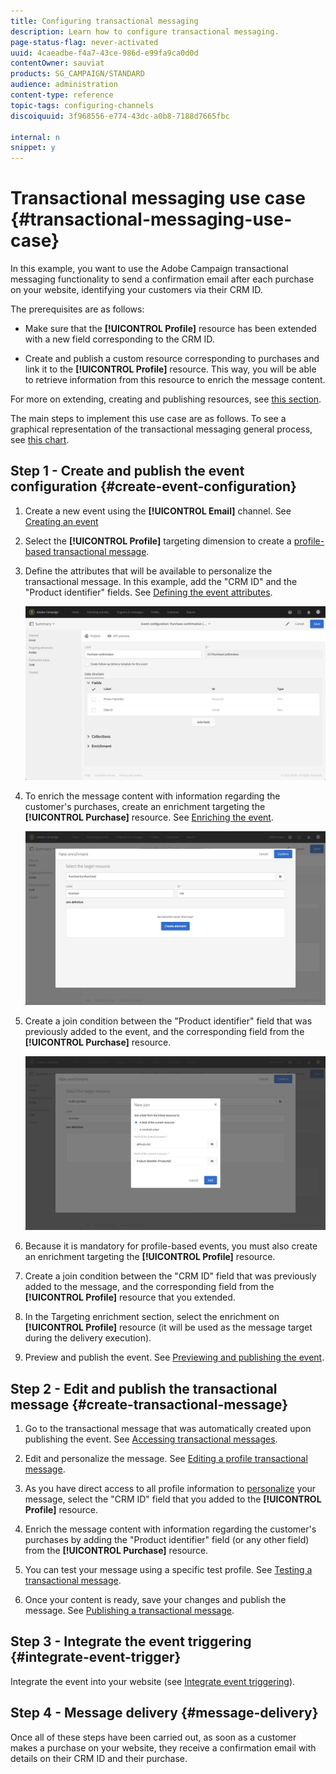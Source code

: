 ```yaml
---
title: Configuring transactional messaging
description: Learn how to configure transactional messaging.
page-status-flag: never-activated
uuid: 4caeadbe-f4a7-43ce-986d-e99fa9ca0d0d
contentOwner: sauviat
products: SG_CAMPAIGN/STANDARD
audience: administration
content-type: reference
topic-tags: configuring-channels
discoiquuid: 3f968556-e774-43dc-a0b8-7188d7665fbc

internal: n
snippet: y
---
```


# Transactional messaging use case {#transactional-messaging-use-case}

In this example, you want to use the Adobe Campaign transactional messaging functionality to send a confirmation email after each purchase on your website, identifying your customers via their CRM ID.

The prerequisites are as follows:

* Make sure that the **[!UICONTROL Profile]** resource has been extended with a new field corresponding to the CRM ID.

* Create and publish a custom resource corresponding to purchases and link it to the **[!UICONTROL Profile]** resource. This way, you will be able to retrieve information from this resource to enrich the message content.

For more on extending, creating and publishing resources, see [this section](../../developing/using/key-steps-to-add-a-resource.md).

The main steps to implement this use case are as follows. To see a graphical representation of the transactional messaging general process, see [this chart](../../channels/using/getting-started-with-transactional-msg.md#key-steps).

## Step 1 - Create and publish the event configuration {#create-event-configuration}

1. Create a new event using the **[!UICONTROL Email]** channel. See [Creating an event](../../channels/using/configuring-transactional-event.md#creating-an-event)

1. Select the **[!UICONTROL Profile]** targeting dimension to create a [profile-based transactional message](../../channels/using/configuring-transactional-event.md#profile-based-transactional-messages).

1. Define the attributes that will be available to personalize the transactional message. In this example, add the "CRM ID" and the "Product identifier" fields. See [Defining the event attributes](../../channels/using/configuring-transactional-event.md#defining-the-event-attributes).

   ![](assets/message-center_usecase1.png)

1. To enrich the message content with information regarding the customer's purchases, create an enrichment targeting the **[!UICONTROL Purchase]** resource. See [Enriching the event](../../channels/using/configuring-transactional-event.md#enriching-the-transactional-message-content).

   ![](assets/message-center_usecase2.png)

1. Create a join condition between the "Product identifier" field that was previously added to the event, and the corresponding field from the **[!UICONTROL Purchase]** resource.

   ![](assets/message-center_usecase3.png)

1. Because it is mandatory for profile-based events, you must also create an enrichment targeting the **[!UICONTROL Profile]** resource.

1. Create a join condition between the "CRM ID" field that was previously added to the message, and the corresponding field from the **[!UICONTROL Profile]** resource that you extended. <!--What's the purpose to have created a CRM ID for this event and to have the CRM ID as a join condition? could it be any other field provided you created it in the event?-->

1. In the Targeting enrichment section, select the enrichment on **[!UICONTROL Profile]** resource (it will be used as the message target during the delivery execution).

1. Preview and publish the event. See [Previewing and publishing the event](../../channels/using/publishing-transactional-event.md#previewing-and-publishing-the-event).

## Step 2 - Edit and publish the transactional message {#create-transactional-message}

1. Go to the transactional message that was automatically created upon publishing the event. See [Accessing transactional messages](../../channels/using/editing-transactional-message.md#accessing-transactional-messages).

1. Edit and personalize the message. See [Editing a profile transactional message](../../channels/using/editing-transactional-message.md#editing-profile-transactional-message).

1. As you have direct access to all profile information to [personalize](../../designing/using/personalization.md#inserting-a-personalization-field) your message, select the "CRM ID" field that you added to the **[!UICONTROL Profile]** resource.

1. Enrich the message content with information regarding the customer's purchases by adding the "Product identifier" field (or any other field) from the **[!UICONTROL Purchase]** resource.

1. You can test your message using a specific test profile. See [Testing a transactional message](../../channels/using/publishing-transactional-message.md#testing-a-transactional-message).

1. Once your content is ready, save your changes and publish the message. See [Publishing a transactional message](../../channels/using/publishing-transactional-message.md#publishing-a-transactional-message).

## Step 3 - Integrate the event triggering {#integrate-event-trigger}

Integrate the event into your website (see [Integrate event triggering](../../channels/using/getting-started-with-transactional-msg.md#integrate-event-trigger)).

## Step 4 - Message delivery {#message-delivery}

Once all of these steps have been carried out, as soon as a customer makes a purchase on your website, they receive a confirmation email with details on their CRM ID and their purchase.